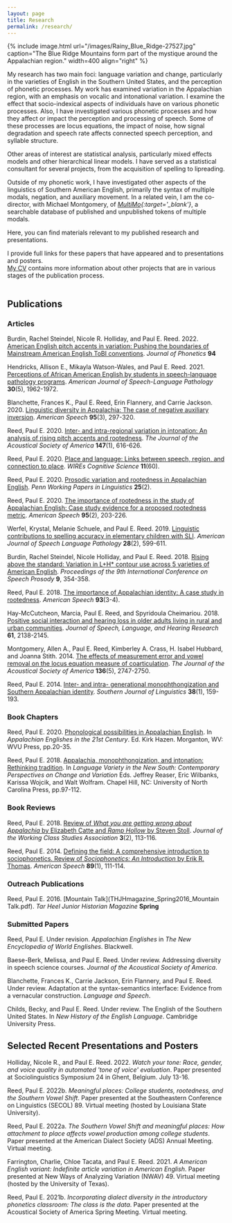 ```yaml
---
layout: page
title: Research
permalink: /research/
---
```


{% include image.html url="/images/Rainy_Blue_Ridge-27527.jpg" caption="The Blue Ridge Mountains form part of the mystique around the Appalachian region." width=400 align="right" %}

My research has two main foci: language variation and change, particularly in the varieties of 
English in the Southern United States, and the perception of phonetic processes. My work has examined variation in 
the Appalachian region, with an emphasis on vocalic and intonational variation. I examine the effect 
that socio-indexical aspects of individuals have on various phonetic processes. Also, I 
have investigated various phonetic processes and how they affect or impact the perception and 
processing of speech. Some of these processes are locus equations, the impact of noise, 
how signal degradation and speech rate affects connected speech perception, and syllable structure.

Other areas of interest are statistical analysis, particularly mixed effects models and other
hierarchical linear models. I have served as a statistical consultant for several projects, from
the acquisition of spelling to lipreading.

Outside of my phonetic work, I have investigated other aspects of the linguistics of Southern American English, primarily the syntax of multiple modals, negation, and auxiliary movement. 
In a related vein, I am the co-director, with Michael Montgomery, of
*[MultiMo](http://artsandsciences.sc.edu/multimo/){:target='_blank'}*, a searchable database of published and unpublished tokens of multiple modals.

Here, you can find materials relevant to my published research and presentations.

I provide full links for these papers that have appeared and to presentations and posters.  
[My CV](http://paulereed.github.io/cv/) contains more information about other projects that
are in various stages of the publication process.
 
<hr style="clear:both;visibility: hidden;" />  

## Publications 

### Articles

Burdin, Rachel Steindel, Nicole R. Holliday, and Paul E. Reed. 2022. [American English pitch accents in variation: Pushing the boundaries of Mainstream American English ToBI conventions](BurdinHollidayReed_2022.pdf). *Journal of Phonetics* **94**

Hendricks, Allison E., Mikayla Watson-Wales, and Paul E. Reed. 2021. [Perceptions of African American English by students in speech-language pathology programs](HendricksWatsonWalesReed_2021.pdf). *American Journal of Speech-Language Pathology* **30**(5), 1962-1972.

Blanchette, Frances K., Paul E. Reed, Erin Flannery, and Carrie Jackson. 2020. [Linguistic diversity in Appalachia: The case of negative auxiliary inversion](BlanchetteEtAl_2020.pdf). *American Speech* **95**(3), 297-320.

Reed, Paul E. 2020. [Inter- and intra-regional variation in intonation: An analysis of rising pitch accents and rootedness](Reed_2020b_Inter&IntraRegional_Variation_in_Intonation.pdf). *The Journal of the Acoustical Society of America* **147**(1), 616-626.

Reed, Paul E. 2020. [Place and language: Links between speech, region, and connection to place](Reed_2020a_Place_Language_WIREs.pdf). *WIREs Cognitive Science* **11**(60).

Reed, Paul E. 2020. [Prosodic variation and rootedness in Appalachian English](Reed_2020c_Prosodic_Variation.pdf). *Penn Working Papers in Linguistics* **25**(2).

Reed, Paul E. 2020. [The importance of rootedness in the study of Appalachian English: Case study evidence for a proposed rootedness metric](Reed_2020_ImportanceOfRootednessCaseStudy.pdf). *American Speech* **95**(2), 203-226.

Werfel, Krystal, Melanie Schuele, and Paul E. Reed. 2019. [Linguistic contributions to spelling accuracy in elementary children with SLI](WerfelSchuleReed_2018.pdf). *American Journal of Speech Language Pathology* **28**(2), 599-611.

Burdin, Rachel Steindel, Nicole Holliday, and Paul E. Reed. 2018. [Rising above the standard: Variation in L+H* contour use across 5 varieties of American English](BurdinHollidayReed_2018.pdf). *Proceedings of the 9th International Conference on Speech Prosody* **9**, 354-358.

Reed, Paul E. 2018. [The importance of Appalachian identity: A case study in rootedness](Reed_2018_CaseStudyRootedness.pdf). *American Speech* **93**(3-4).

Hay-McCutcheon, Marcia, Paul E. Reed, and Spyridoula Cheimariou. 2018. [Positive social interaction and hearing loss in older adults living in rural and urban communities](HayMcCutcheonEtAl_2018.pdf). *Journal of Speech, Language, and Hearing Research* **61**, 2138-2145.

Montgomery, Allen A., Paul E. Reed, Kimberley A. Crass, H. Isabel Hubbard, and Joanna Stith. 2014. 
[The effects of measurement error and vowel removal on the locus equation measure of coarticulation](Montgomeryetal14.pdf). *The Journal of the Acoustical Society of America* **136**(5), 2747-2750.

Reed, Paul E. 2014. [Inter- and intra- generational monophthongization and Southern Appalachian identity](Reed_2014_SJoL38_1.pdf). *Southern Journal of Linguistics* **38**(1), 159-193.

### Book Chapters

Reed, Paul E. 2020. [Phonological possibilities in Appalachian English](Reed_2020e_PhonologicalPossibilities.pdf). In *Appalachian Englishes in the 21st Century*. Ed. Kirk Hazen. Morganton, WV: WVU Press, pp.20-35.

Reed, Paul E. 2018. [Appalachia, monophthongization, and intonation: Rethinking tradition](Reed_2018a_Ch5.pdf). In *Language Variety in the New South: Contemporary Perspectives on Change and Variation* Eds. Jeffrey Reaser, Eric Wilbanks, Karissa Wojcik, and Walt Wolfram. Chapel Hill, NC: University of North Carolina Press, pp.97-112.

### Book Reviews

Reed, Paul E. 2018. [Review of *What you are getting wrong about Appalachia* by Elizabeth Catte and *Ramp Hollow* by Steven Stoll](Reed_2018_Review_Catte_Stoll.pdf). *Journal of the Working Class Studies Association* **3**(2), 113-116.

Reed, Paul E. 2014. [Defining the field: A comprehensive introduction to sociophonetics. Review of *Sociophonetics: An Introduction* by Erik R. Thomas](Reed_2014_ThomasReview.pdf). *American Speech* **89**(1), 111-114.


### Outreach Publications

Reed, Paul E. 2016. [Mountain Talk](THJHmagazine_Spring2016_Mountain Talk.pdf). *Tar Heel Junior Historian Magazine* **Spring**


### Submitted Papers

Reed, Paul E. Under revision. *Appalachian Englishes* in *The New Encyclopedia of World Englishes*. Blackwell.

Baese-Berk, Melissa, and Paul E. Reed. Under review. Addressing diversity in speech science courses. *Journal of the Acoustical Society of America*.

Blanchette, Frances K., Carrie Jackson, Erin Flannery, and Paul E. Reed. Under review. Adaptation at the syntax-semantics interface: Evidence from a vernacular construction. *Language and Speech*.

Childs, Becky, and Paul E. Reed. Under review. The English of the Southern United States. In *New History of the English Language*. Cambridge University Press.


## Selected Recent Presentations and Posters

Holliday, Nicole R., and Paul E. Reed. 2022. *Watch your tone: Race, gender, and voice quality in automated 'tone of voice' evaluation*. Paper presented at Sociolinguistics Symposium 24 in Ghent, Belgium. July 13-16.

Reed, Paul E. 2022b. *Meaningful places: College students, rootedness, and the Southern Vowel Shift*. Paper presented at the Southeastern Conference on Linguistics (SECOL) 89. Virtual meeting (hosted by Louisiana State University).

Reed, Paul E. 2022a. *The Southern Vowel Shift and meaningful places: How attachment to place affects vowel production among college students*. Paper presented at the American Dialect Society (ADS) Annual Meeting. Virtual meeting.

Farrington, Charlie, Chloe Tacata, and Paul E. Reed. 2021. *A American English variant: Indefinite article variation in American English*. Paper presented at New Ways of Analyzing Variation (NWAV) 49. Virtual meeting (hosted by the University of Texas).

Reed, Paul E. 2021b. *Incorporating dialect diversity in the introductory phonetics classroom: The class is the data*. Paper presented at the Acoustical Society of America Spring Meeting. Virtual meeting. 


<!-- 
### 2016

Reed, Paul E. 2016. *Monophthongization of /ay/ as a local identity marker*. Paper presented
at the Southeastern Conference on Linguistics (SECOL) 83. New Orleans, LA. March 28-31. ([pdf of slides](Reed_SECOL2016_handout.pdf))

### 2015
Reed, Paul E. 2015a. *Social Class in rural populations: Rethinking paradigms*. Poster presented
at the Linguistic Society of America (LSA) Annual Meeting. Portland, OR. January 8-11. ([pdf of poster](RuralClass.pdf))

Reed, Paul E. 2015b. *Appalachian local orientation and intonation: A sociophonetic account*.
Paper presented at the American Dialect Society (ADS) Annual Meeting. Portland, OR. January 8-11. ([pdf of slides](ADS2015.pdf))

Reed, Paul E. 2015c. *Mountain intonation: Using pitch in Appalachian English*. Paper presented 
at the Appalachian Studies Association (ASA) Annual Conference. Johnson City, TN. March 27-29. ([pdf of slides](ASA_2015_Appalachian_Intonation.pdf))

Reed, Paul E. 2015d. *Appalachia, monophthongization, and intonation: Rethinking tradition*. Invited presentation
at Language Variation in the South (LAVIS) IV. Raleigh, NC. April 9-11. ([pdf of slides](LAVISIV_Presentation_handout.pdf))

Reed, Paul E. 2015e. *Place and language: A flexible metric for Rootedness*. Poster presented 
at New Ways of Analyzing Variation (NWAV) 44. Toronto, Ontario, Canada. October 22-25. ([pdf of poster](NWAV_2015_Place_Language.pdf))

Reed, Paul E. 2015f. *Using vowel trajectories for Southern U.S. monophthongization*. Poster
presented at the Acoustical Society of America (ASA) Fall Meeting. Jacksonville, FL. November 2-6. ([pdf of poster](ASA_2015_Vowel_Trajectory.pdf))

### 2014

Dubinsky, Stanley, and Paul E. Reed. 2014. *A definitive account of double modal distribution in Southern American English*. Poster presented
at the American Dialect Society (ADS) Annual Meeting. Minneapolis, MN. January 2-5. ([pdf of poster](ADS_Dubinsky_Reed_2014.pdf))

Reed, Paul E., and Stanley Dubinsky. 2014. *The syntax of multiple modals from a corpus and experimental perspective*.
Poster presented at Linguistic Society of America (LSA) Annual Meeting. Minneapolis, MN. January 2-5. ([pdf of poster](LSA_Reed_Dubinsky_2014.pdf))

Reed, Paul E. 2014a. *Rising pitch realization in Appalachian English*.
Paper presented at the American Dialect Society (ADS) Annual Meeting. Minneapolis, MN. January 2-5. ([pdf of slides](ADS2014.pdf))

Reed, Paul E. 2014b. *Best practices in representing Appalachian Speech*. Paper presented 
at the Appalachian Studies Association (ASA) Annual Conference. Huntington, WV. March 28-30. ([pdf of slides](ASA_2014.pdf))

Reed, Paul E. 2014c. *The realization of pitch as a socio-pragmatic identity marker*. Poster
presented at the New Ways of Analyzing Variation (NWAV) 43. Chicago, IL. October 23-26. ([pdf of poster](NWAV_Reed_2014_Rising_Pitch.pdf))

### 2013

Reed, Paul E., and Michael Montgomery. 2013. *Earlier African-American English: Evidence from
an Appalachian bi-racial enclave community*. Paper presented at the Society for Pidgin and 
Creole Linguistics (SPCL) Winter Meeting. Boston, MA. January 4-5. ([pdf of slides](SPCL_2013_Coe_Ridge.pdf))

Reed, Paul E. 2013a. *Vowels in Appalachia: Linguistics and language change*. Paper presented
at the Appalachian Studies Association (ASA) Annual Conference. Boone, NC. March 22-24. ([pdf of slides](ASA_2013_Vowels_in_Appalachia.pdf))

Reed, Paul E. 2013b. *Exploration of methods and activities that allow greater student involvement
in the instruction of articulatory and acoustic phonetics* Paper presented
at the Southeastern Conference on Linguistics (SECOL) 80. Spartanburg, SC. April 4-6. ([pdf of slides](Reed_SECOL_2013.pdf))

### 2012

Reed, Paul E. 2012a. *An exemplar-based cross-treatment analysis of learners' acquisition of the Spanish vowel space*. 
Paper presented at Current Approaches to Spanish and Portuguese Second Language Phonology (CASPSLaP).
Columbia, SC. February 16-18. ([pdf of slides](CASPSLaP_Exemplar.pdf))

Reed, Paul E., and D. Eric Holt. 2012. *Native speakers perceptions of L2 connected speech in 
Spanish*. Paper presented at Current Approaches to Spanish and Portuguese Second Language Phonology (CASPSLaP).
Columbia, SC. February 16-18. 

Reed, Paul E. 2012b. *Inter- and intra-generational monophthongization and Appalachian identity: A family and self study*.
Paper presented at the 2nd Annual Interdisciplinary Symposium on Language. Jefferson City, TN. March 15. ([pdf of slides](CNU_Symposium_2012.pdf))

Reed, Paul E. 2012c. *Monophthongization and Southern Appalachian identity*. Paper presented at
the Southeastern Conference on Linguistics (SECOL) 79. Lexington, KY. April 12-14. ([pdf of slides](Reed_SECOL_2012.pdf))

Reed, Paul E. 2012d. *Monophthongization and Southern Appalachian identity: Change over a lifetime*. Poster 
presented at New Ways of Analyzing Variation (NWAV) 41. Bloomington, IN. October 25-28. ([pdf of poster](NWAV_Reed_2012.pdf))

Reed, Paul E., and Michael Montgomery. 2012. *Monophthongization and /r/-lessness in an Appalachian 
biracial enclave community* Poster presented at New Ways of Analyzing Variation (NWAV) 41. 
Bloomington, IN. October 25-28. ([pdf of poster](Reed_Montgomery_NWAV_2012.pdf))

Reed, Paul E., and Allen A. Montgomery. 2012. *Stability of locus equations with error and
vowel removal*. Poster presented at the American Speech, Hearing, and Language Association (ASHA)
National Convention. Atlanta, GA. November 15-17. ([pdf of poster](Reed_Montgomery_ASHA_2012.pdf))

### 2011

Reed, Paul E., and Michael Montgomery. 2011. *The multiple modal database: A new resource for
researchers*. Paper presented at the American Dialect Society (ADS) Annual Meeting. Pittsburgh, PA. 
January 6-8.

Reed, Paul E. 2011a. *Ehpanol in loh Ehtadoh Unidoh*. Paper presented at Spanish Linguistics
in North Carolina (SLINKI). Raleigh, NC. January 22. 

Reed, Paul E. 2011b. *Towards an understanding of the development of "hay"*. Paper presented 
at the 19th University of Texas Colloquium on Hispanic and Luso-Brazilian Literatures and 
Linguistics. Austin, TX. February 25-26. ([pdf of slides](Reed_UT_Symposium_2011.pdf))

Reed, Paul E. 2011c. *Towards an understanding of the implicational relationships of multiple
modals: A study in Northeast Tennessee*. Paper presented at the Southeastern Conference on 
Linguistics (SECOL) 78. Pine Mountain, GA. April 13-15. ([pdf of slides](Reed_SECOL_2011.pdf))

Reed, Paul E., and Michael Montgomery. 2011. *The MultiMo database and website: A new resource for
researchers*. Paper presented at the Southeastern Conference on Linguistics (SECOL) 78. 
Pine Mountain, GA. April 13-15. 

Moreno, Nina, Casey Carroll, and Paul E. Reed. 2011. *Intra-ethnic attitudes toward language 
maintenance within a Hispanic community in the South*. Paper presented at the American 
Association of Teachers of Spanish and Portuguese (AATSP) Annual Meeting. Washington, DC. July 6-9. 
([pdf of slides](Moreno_Carroll_Reed_AATSP_2011.pdf))

Holt, D. Eric, and Paul E. Reed. 2011. *Native speaker perceptions of learners' connected 
speech processes in Spanish*. Poster presented at the Hispanic Linguistic Symposium. Athens, GA.
October 6-9. ([pdf of poster](Holt_Reed_HLS_2011.pdf))
 -->